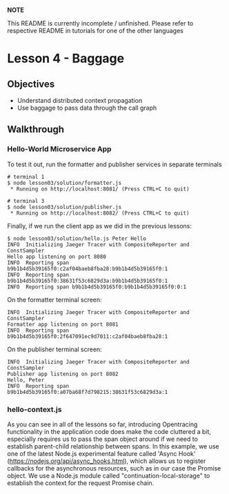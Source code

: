 **NOTE**

This README is currently incomplete / unfinished. Please refer to respective README in tutorials for one of the other languages


# Lesson 4 - Baggage

## Objectives

* Understand distributed context propagation
* Use baggage to pass data through the call graph


## Walkthrough

### Hello-World Microservice App


To test it out, run the formatter and publisher services in separate terminals

```
# terminal 1
$ node lesson03/solution/formatter.js
 * Running on http://localhost:8081/ (Press CTRL+C to quit)

# terminal 3
$ node lesson03/solution/publisher.js
 * Running on http://localhost:8082/ (Press CTRL+C to quit)
```


Finally, if we run the client app as we did in the previous lessons:

```
$ node lesson03/solution/hello.js Peter Hello
INFO  Initializing Jaeger Tracer with CompositeReporter and ConstSampler
Hello app listening on port 8080
INFO  Reporting span b9b1b4d5b39165f0:c2af04baeb8fba28:b9b1b4d5b39165f0:1
INFO  Reporting span b9b1b4d5b39165f0:38631f53c6829d3a:b9b1b4d5b39165f0:1
INFO  Reporting span b9b1b4d5b39165f0:b9b1b4d5b39165f0:0:1

```

On the formatter terminal screen:
```
INFO  Initializing Jaeger Tracer with CompositeReporter and ConstSampler
Formatter app listening on port 8081
INFO  Reporting span b9b1b4d5b39165f0:2f647091ec9d7011:c2af04baeb8fba28:1
```

On the publisher terminal screen:
```
INFO  Initializing Jaeger Tracer with CompositeReporter and ConstSampler
Publisher app listening on port 8082
Hello, Peter
INFO  Reporting span b9b1b4d5b39165f0:a07ba68f7d798215:38631f53c6829d3a:1
```

### hello-context.js 
As you can see in all of the lessons so far, introducing Opentracing functionality in the application code does make the code cluttered a bit, especially requires us to pass the span object around if we need to establish parent-child relationship between spans. In this example, we use one of the latest Node.js experimental feature called 'Async Hook' (https://nodejs.org/api/async_hooks.html), which allows us to register callbacks for the asynchronous resources, such as in our case the Promise object. We use a Node.js module called "continuation-local-storage" to establish the context for the request Promise chain. 


